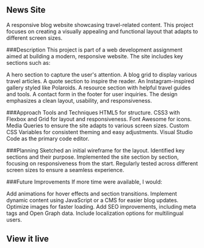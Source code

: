 ## News Site
A responsive blog website showcasing travel-related content. This project focuses on creating a visually appealing and functional layout that adapts to different screen sizes.

###Description
This project is part of a web development assignment aimed at building a modern, responsive website. The site includes key sections such as:

A hero section to capture the user's attention.
A blog grid to display various travel articles.
A quote section to inspire the reader.
An Instagram-inspired gallery styled like Polaroids.
A resource section with helpful travel guides and tools.
A contact form in the footer for user inquiries.
The design emphasizes a clean layout, usability, and responsiveness.

###Approach
Tools and Techniques
HTML5 for structure.
CSS3 with Flexbox and Grid for layout and responsiveness.
Font Awesome for icons.
Media Queries to ensure the site adapts to various screen sizes.
Custom CSS Variables for consistent theming and easy adjustments.
Visual Studio Code as the primary code editor.

###Planning
Sketched an initial wireframe for the layout.
Identified key sections and their purpose.
Implemented the site section by section, focusing on responsiveness from the start.
Regularly tested across different screen sizes to ensure a seamless experience.

###Future Improvements
If more time were available, I would:

Add animations for hover effects and section transitions.
Implement dynamic content using JavaScript or a CMS for easier blog updates.
Optimize images for faster loading.
Add SEO improvements, including meta tags and Open Graph data.
Include localization options for multilingual users.

## View it live

